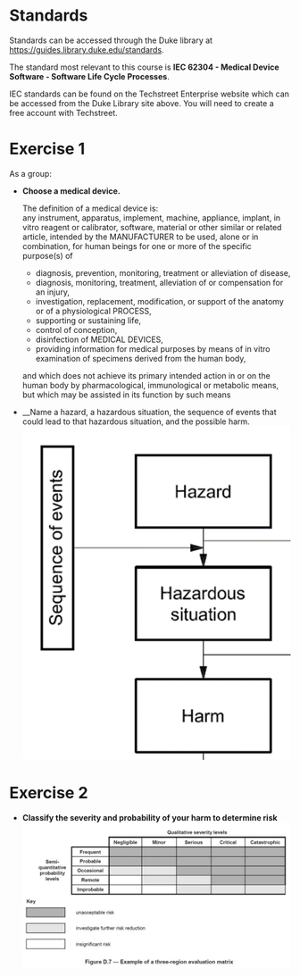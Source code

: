 # Standards

Standards can be accessed through the Duke library at 
<https://guides.library.duke.edu/standards>.

The standard most relevant to this course is 
__IEC 62304 - Medical Device Software - Software Life Cycle Processes__.  

IEC standards can be found on the Techstreet Enterprise website which can be 
accessed from the Duke Library site above.  You will need to create a free 
account with Techstreet.


# Exercise 1
As a group:
* __Choose a medical device.__  

  The definition of a medical device is:  
  any instrument, apparatus, implement, machine, appliance, implant, in vitro reagent or
calibrator, software, material or other similar or related article, intended by the MANUFACTURER
to be used, alone or in combination, for human beings for one or more of the specific
purpose(s) of  
   + diagnosis, prevention, monitoring, treatment or alleviation of disease,  
   + diagnosis, monitoring, treatment, alleviation of or compensation for an injury,  
   + investigation, replacement, modification, or support of the anatomy or of a physiological PROCESS,  
   + supporting or sustaining life,  
   + control of conception,  
   + disinfection of MEDICAL DEVICES,  
   + providing information for medical purposes by means of in vitro examination of specimens derived from the human body,
     
  and which does not achieve its primary intended action in or on the human body by
pharmacological, immunological or metabolic means, but which may be assisted in its function
by such means

* __Name a hazard, a hazardous situation, the sequence of events that could
lead to that hazardous situation, and the possible harm.
![](images/med_standard_1.png)

# Exercise 2
* __Classify the severity and probability of your harm to determine risk__
![](images/risk_evaluation_matrix.jpg)

